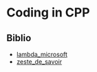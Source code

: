 # Coding in CPP

## Biblio

- [lambda_microsoft](https://docs.microsoft.com/fr-fr/cpp/cpp/lambda-expressions-in-cpp?view=msvc-160)
- [zeste_de_savoir](https://zestedesavoir.com/tutoriels/822/la-programmation-en-c-moderne/le-debut-du-voyage/5176_le-c-quest-ce-que-cest/)
